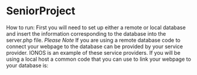 # SeniorProject
How to run:
First you will need to set up either a remote or local database and insert the information corresponding to the database into the server.php file.
*Please Note* 
If you are using a remote database code to connect your webpage to the database can be provided by your service provider. IONOS is an example of these service providers.
If you will be using a local host a common code that you can use to link your webpage to your database is:
<?php
  $servername = "localhost";
  $username = "username";
  $password = "password";

  // Create connection
  $link = mysqli_connect($servername, $username, $password);

  // Check connection
  if (!$conn) {
    die("Connection failed: " . mysqli_connect_error());
  }
  echo "Connected successfully";
?>
